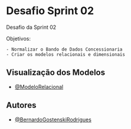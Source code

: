 # Desafio Sprint 02
Desafio da Sprint 02

Objetivos:

    - Normalizar o Bando de Dados Concessionaria
    - Criar os modelos relacionais e dimensionais

## Visualização dos Modelos

- [@ModeloRelacional](https://drive.google.com/file/d/1myjX29IC-QCimW5RsRsC2sjd_qMNbDtX/view?usp=sharing)

## Autores
- [@BernardoGostenskiRodrigues](https://github.com/bezudo)

